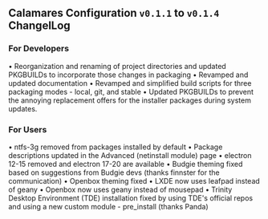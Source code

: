 ## Calamares Configuration `v0.1.1` to `v0.1.4` ChangelLog

### For Developers
• Reorganization and renaming of project directories and updated PKGBUILDs to incorporate those changes in packaging
• Revamped and updated documentation
• Revamped and simplified build scripts for three packaging modes - local, git, and stable
• Updated PKGBUILDs to prevent the annoying replacement offers for the installer packages during system updates. 

### For Users
• ntfs-3g removed from packages installed by default
• Package descriptions updated in the Advanced (netinstall module) page
• electron 12-15 removed and electron 17-20 are available
• Budgie theming fixed based on suggestions from Budgie devs (thanks finnster for the communication)
• Openbox theming fixed
• LXDE now uses leafpad instead of geany
• Openbox now uses geany instead of mousepad
• Trinity Desktop Environment (TDE) installation fixed by using TDE's official repos and using a new custom module - pre_install (thanks Panda)
